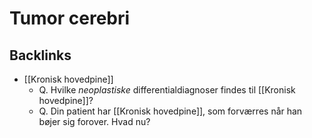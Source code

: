 # Tumor cerebri
## Backlinks
* [[Kronisk hovedpine]]
	* Q. Hvilke *neoplastiske* differentialdiagnoser findes til [[Kronisk hovedpine]]?
	* Q. Din patient har [[Kronisk hovedpine]], som forværres når han bøjer sig forover. Hvad nu?

<!-- #anki/tag/med/gp #anki/deck/Medicine #anki/tag/med/Neurosurgery -->

<!-- {BearID:D89D9FC2-8141-4BDF-86A7-2BC4DA128E62-3083-00000B5E0D424075} -->
